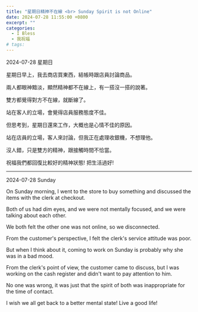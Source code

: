 ```yaml
---
title: "星期日精神不在線 <br> Sunday Spirit is not Online"
date: 2024-07-28 11:55:00 +0800
excerpt: ""
categories:
  - I Bless
  - 我祝福
# tags:
---
```


2024-07-28 星期日

星期日早上，我去商店買東西，結帳時跟店員討論商品。

兩人都眼神黯淡，顯然精神都不在線上，有一搭沒一搭的說著。

雙方都覺得對方不在線，就斷線了。

站在客人的立場，會覺得店員服務態度不佳。

但思考到，星期日還來工作，大概也是心情不佳的原因。

站在店員的立場，客人來討論，但我正在處理收銀機，不想理他。

沒人錯，只是雙方的精神，跟接觸時間不恰當。

祝福我們都回復比較好的精神狀態! 把生活過好!

---

2024-07-28 Sunday

On Sunday morning, I went to the store to buy something and discussed the items with the clerk at checkout.

Both of us had dim eyes, and we were not mentally focused, and we were talking about each other.

We both felt the other one was not online, so we disconnected.

From the customer's perspective, I felt the clerk's service attitude was poor.

But when I think about it, coming to work on Sunday is probably why she was in a bad mood.

From the clerk's point of view, the customer came to discuss, but I was working on the cash register and didn't want to pay attention to him.

No one was wrong, it was just that the spirit of both was inappropriate for the time of contact.

I wish we all get back to a better mental state! Live a good life!

<!--
FB: 
https://www.facebook.com/hsienching.chung/posts/pfbid033pZFUvAw3v9eWrZqrVfJpmq2EvjWbSQ5BpbK1XGwu5XLEx5weLx6srUec4Pe25Rql

Twitter:

-->

